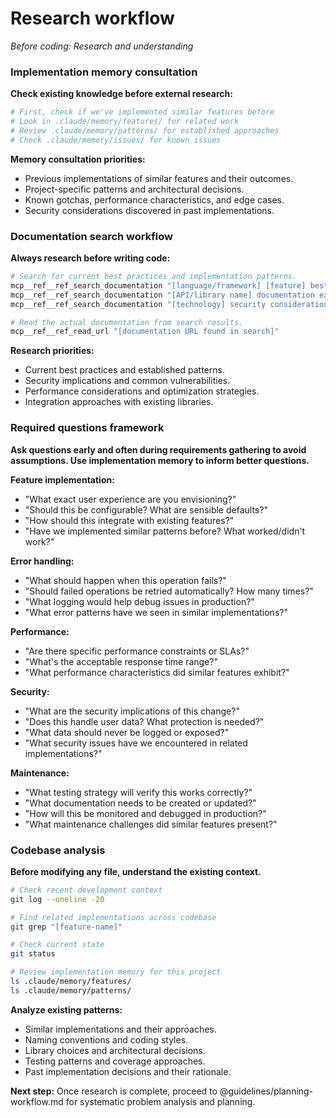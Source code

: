 # Research workflow

*Before coding: Research and understanding*

### Implementation memory consultation

**Check existing knowledge before external research:**

```bash
# First, check if we've implemented similar features before
# Look in .claude/memory/features/ for related work
# Review .claude/memory/patterns/ for established approaches
# Check .claude/memory/issues/ for known issues
```

**Memory consultation priorities:**

- Previous implementations of similar features and their outcomes.
- Project-specific patterns and architectural decisions.
- Known gotchas, performance characteristics, and edge cases.
- Security considerations discovered in past implementations.

### Documentation search workflow

**Always research before writing code:**

```bash
# Search for current best practices and implementation patterns.
mcp__ref__ref_search_documentation "[language/framework] [feature] best practices 2025"
mcp__ref__ref_search_documentation "[API/library name] documentation examples"
mcp__ref__ref_search_documentation "[technology] security considerations"

# Read the actual documentation from search results.
mcp__ref__ref_read_url "[documentation URL found in search]"
```

**Research priorities:**

- Current best practices and established patterns.
- Security implications and common vulnerabilities.
- Performance considerations and optimization strategies.
- Integration approaches with existing libraries.

### Required questions framework

**Ask questions early and often during requirements gathering to avoid assumptions. Use implementation memory to inform better questions.**

**Feature implementation:**
- "What exact user experience are you envisioning?"
- "Should this be configurable? What are sensible defaults?"
- "How should this integrate with existing features?"
- "Have we implemented similar patterns before? What worked/didn't work?"

**Error handling:**
- "What should happen when this operation fails?"
- "Should failed operations be retried automatically? How many times?"
- "What logging would help debug issues in production?"
- "What error patterns have we seen in similar implementations?"

**Performance:**
- "Are there specific performance constraints or SLAs?"
- "What's the acceptable response time range?"
- "What performance characteristics did similar features exhibit?"

**Security:**
- "What are the security implications of this change?"
- "Does this handle user data? What protection is needed?"
- "What data should never be logged or exposed?"
- "What security issues have we encountered in related implementations?"

**Maintenance:**
- "What testing strategy will verify this works correctly?"
- "What documentation needs to be created or updated?"
- "How will this be monitored and debugged in production?"
- "What maintenance challenges did similar features present?"

### Codebase analysis

**Before modifying any file, understand the existing context.**

```bash
# Check recent development context
git log --oneline -20

# Find related implementations across codebase
git grep "[feature-name]"

# Check current state
git status

# Review implementation memory for this project
ls .claude/memory/features/
ls .claude/memory/patterns/
```

**Analyze existing patterns:**
- Similar implementations and their approaches.
- Naming conventions and coding styles.
- Library choices and architectural decisions.
- Testing patterns and coverage approaches.
- Past implementation decisions and their rationale.

**Next step:** Once research is complete, proceed to @guidelines/planning-workflow.md for systematic problem analysis and planning.